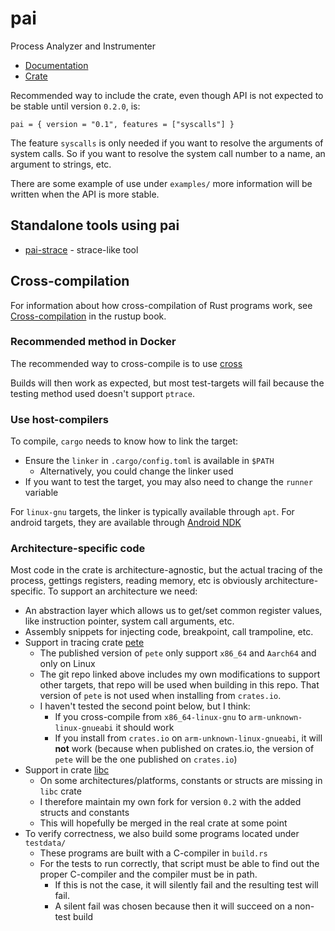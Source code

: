 # pai

Process Analyzer and Instrumenter

- [Documentation](https://docs.rs/pai/latest)
- [Crate](https://crates.io/crates/pai)

Recommended way to include the crate, even though API is not expected to be
stable until version `0.2.0`, is:

~~~
pai = { version = "0.1", features = ["syscalls"] }
~~~

The feature `syscalls` is only needed if you want to resolve the arguments of
system calls. So if you want to resolve the system call number to a name, an
argument to strings, etc.

There are some example of use under `examples/` more information will be written when the API is more stable.

## Standalone tools using pai

- [pai-strace](https://github.com/rstenvi/pai-strace) - strace-like tool

## Cross-compilation

For information about how cross-compilation of Rust programs work, see
[Cross-compilation](https://rust-lang.github.io/rustup/cross-compilation.html)
in the rustup book.

### Recommended method in Docker

The recommended way to cross-compile is to use [cross](https://github.com/cross-rs/cross)

Builds will then work as expected, but most test-targets will fail because the
testing method used doesn't support `ptrace`.

### Use host-compilers

To compile, `cargo` needs to know how to link the target:

- Ensure the `linker` in `.cargo/config.toml` is available in `$PATH`
	- Alternatively, you could change the linker used
- If you want to test the target, you may also need to change the `runner` variable

For `linux-gnu` targets, the linker is typically available through `apt`. For
android targets, they are available through [Android
NDK](https://developer.android.com/tools/sdk/ndk/index.html)

### Architecture-specific code

Most code in the crate is architecture-agnostic, but the actual tracing of the
process, gettings registers, reading memory, etc is obviously
architecture-specific. To support an architecture we need:

- An abstraction layer which allows us to get/set common register values, like
  instruction pointer, system call arguments, etc.
- Assembly snippets for injecting code, breakpoint, call trampoline, etc.
- Support in tracing crate [pete](https://github.com/rstenvi/pete)
  - The published version of `pete` only support `x86_64` and `Aarch64` and only on Linux
  - The git repo linked above includes my own modifications to support other
    targets, that repo will be used when building in this repo. That version of
    `pete` is not used when installing from `crates.io`.
  - I haven't tested the second point below, but I think:
    - If you cross-compile from `x86_64-linux-gnu` to
    `arm-unknown-linux-gnueabi` it should work
    - If you install from `crates.io` on `arm-unknown-linux-gnueabi`, it will
      **not** work (because when published on crates.io, the version of `pete`
      will be the one published on `crates.io`)
- Support in crate [libc](https://github.com/rstenvi/libc)
  - On some architectures/platforms, constants or structs are missing in `libc`
    crate
  - I therefore maintain my own fork for version `0.2` with the added structs
    and constants
  - This will hopefully be merged in the real crate at some point
- To verify correctness, we also build some programs located under `testdata/`
  - These programs are built with a C-compiler in `build.rs`
  - For the tests to run correctly, that script must be able to find out the
    proper C-compiler and the compiler must be in path.
    - If this is not the case, it will silently fail and the resulting test will fail.
	- A silent fail was chosen because then it will succeed on a non-test build


